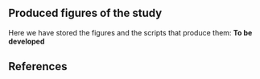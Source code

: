 ## Produced figures of the study
Here we have stored the figures and the scripts that produce them:
**To be developed**

## References
